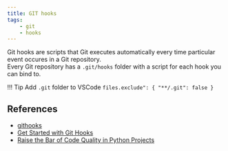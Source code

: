 ```yaml
---
title: GIT hooks
tags:
    - git
    - hooks
---
```

Git hooks are scripts that Git executes automatically every time particular event occures in a Git repository.  
Every Git repository has a `.git/hooks` folder with a script for each hook you can bind to.  


!!! Tip
    Add `.git`  folder to VSCode
    ```
    files.exclude": {
        "**/.git": false
    }
    ```
## References
- [githooks](https://githooks.com/)
- [Get Started with Git Hooks](https://medium.com/@f3igao/get-started-with-git-hooks-5a489725c639)
- [Raise the Bar of Code Quality in Python Projects](https://levelup.gitconnected.com/raise-the-bar-of-code-quality-in-python-projects-7c49743f004f)